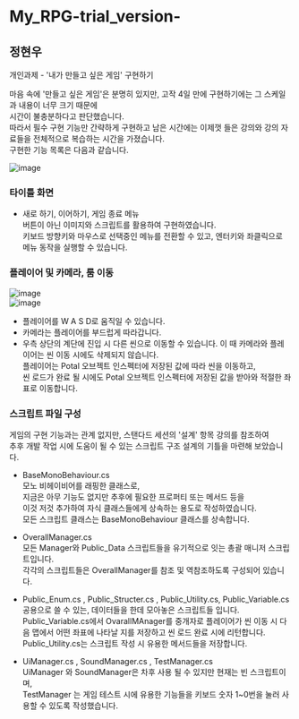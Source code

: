 # My_RPG-trial_version-
## 정현우
 개인과제 - '내가 만들고 싶은 게임' 구현하기


마음 속에 '만들고 싶은 게임'은 분명히 있지만, 고작 4일 만에 구현하기에는 그 스케일과 내용이 너무 크기 때문에  
시간이 불충분하다고 판단했습니다.  
따라서 필수 구현 기능만 간략하게 구현하고 남은 시간에는 이제껏 들은 강의와 강의 자료들을 전체적으로 복습하는 시간을 가졌습니다.  
구현한 기능 목록은 다음과 같습니다.  

![image](https://github.com/jhwoo944/My_RPG-trial_version-/assets/128718414/a5c398a2-b6c0-4f67-aa61-3acaeaf6effb)  

### 타이틀 화면
 - 새로 하기, 이어하기, 게임 종료 메뉴  
버튼이 아닌 이미지와 스크립트를 활용하여 구현하였습니다.  
키보드 방향키와 마우스로 선택중인 메뉴를 전환할 수 있고, 엔터키와 좌클릭으로 메뉴 동작을 실행할 수 있습니다.

### 플레이어 및 카메라, 룸 이동
![image](https://github.com/jhwoo944/My_RPG-trial_version-/assets/128718414/1f9f3b45-20e7-417d-8d02-fb194f53d8d2)  
![image](https://github.com/jhwoo944/My_RPG-trial_version-/assets/128718414/1cd52469-077a-4843-9abd-34f56d17f038)

- 플레이어를 W A S D로 움직일 수 있습니다.
- 카메라는 플레이어를 부드럽게 따라갑니다.
- 우측 상단의 계단에 진입 시 다른 씬으로 이동할 수 있습니다.
이 때 카메라와 플레이어는 씬 이동 시에도 삭제되지 않습니다.  
플레이어는 Potal 오브젝트 인스펙터에 저장된 값에 따라 씬을 이동하고,  
씬 로드가 완료 될 시에도 Potal 오브젝트 인스펙터에 저장된 값을 받아와 적절한 좌표로 이동합니다.

### 스크립트 파일 구성
게임의 구현 기능과는 관계 없지만, 스탠다드 세션의 '설계' 항목 강의를 참조하여  
추후 개발 작업 시에 도움이 될 수 있는 스크립트 구조 설계의 기틀을 마련해 보았습니다.  



 - BaseMonoBehaviour.cs  
모노 비헤이비어를 래핑한 클래스로,  
지금은 아무 기능도 없지만 추후에 필요한 프로퍼티 또는 메서드 등을  
이것 저것 추가하여 자식 클래스들에게 상속하는 용도로 작성하였습니다.  
모든 스크립트 클래스는 BaseMonoBehaviour 클래스를 상속합니다.  

 - OverallManager.cs  
모든 Manager와 Public_Data 스크립트들을 유기적으로 잇는 총괄 매니저 스크립트입니다.  
각각의 스크립트들은 OverallManager를 참조 및 역참조하도록 구성되어 있습니다.  

 - Public_Enum.cs , Public_Structer.cs , Public_Utility.cs, Public_Variable.cs  
공용으로 쓸 수 있는, 데이터들을 한데 모아놓은 스크립트들 입니다.  
Public_Variable.cs에서 OvarallMAnager를 중개자로 플레이어가 씬 이동 시 다음 맵에서 어떤 좌표에 나타날 지를 저장하고 씬 로드 완료 시에 리턴합니다.  
Public_Utility.cs는 스크립트 작성 시 유용한 메서드들을 저장합니다.  

 - UiManager.cs , SoundManager.cs , TestManager.cs  
UiManager 와 SoundManager은 차후 사용 될 수 있지만 현재는 빈 스크립트이며,  
TestManager 는 게임 테스트 시에 유용한 기능들을 키보드 숫자 1~0번을 눌러 사용할 수 있도록 작성했습니다.
